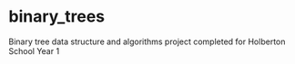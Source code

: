 # binary_trees
Binary tree data structure and algorithms project completed for Holberton School Year 1
